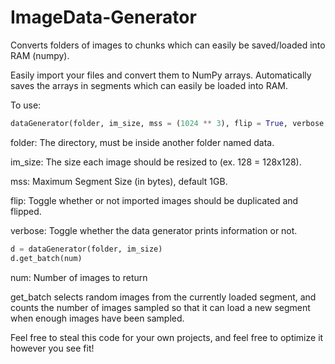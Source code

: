 # ImageData-Generator
Converts folders of images to chunks which can easily be saved/loaded into RAM (numpy).

Easily import your files and convert them to NumPy arrays.
Automatically saves the arrays in segments which can easily be loaded into RAM.




To use:

```python
dataGenerator(folder, im_size, mss = (1024 ** 3), flip = True, verbose = True)
```

folder: The directory, must be inside another folder named data.

im_size: The size each image should be resized to (ex. 128 = 128x128).

mss: Maximum Segment Size (in bytes), default 1GB.

flip: Toggle whether or not imported images should be duplicated and flipped.

verbose: Toggle whether the data generator prints information or not.




```python
d = dataGenerator(folder, im_size)
d.get_batch(num)
```

num: Number of images to return

get_batch selects random images from the currently loaded segment, and counts the number of images sampled so that it can load a new segment when enough images have been sampled.


Feel free to steal this code for your own projects, and feel free to optimize it however you see fit!
